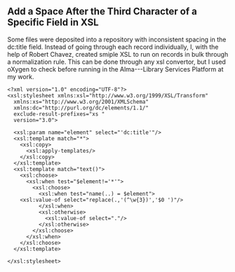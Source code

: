 ## Add a Space After the Third Character of a Specific Field in XSL

Some files were deposited into a repository with inconsistent spacing in the dc:title field. Instead of going through each record individually, I, with the help of Robert Chavez, created smiple XSL to run on records in bulk through a normalization rule. This can be done through any xsl convertor, but I used oXygen to check before running in the Alma---Library Services Platform at my work.

```
<?xml version="1.0" encoding="UTF-8"?>
<xsl:stylesheet xmlns:xsl="http://www.w3.org/1999/XSL/Transform"
  xmlns:xs="http://www.w3.org/2001/XMLSchema"
  xmlns:dc="http://purl.org/dc/elements/1.1/"
  exclude-result-prefixes="xs "
  version="3.0">
  
  <xsl:param name="element" select="'dc:title'"/>
  <xsl:template match="*">
    <xsl:copy>
      <xsl:apply-templates/>
    </xsl:copy>
  </xsl:template>  
  <xsl:template match="text()">
    <xsl:choose>
      <xsl:when test="$element!='*'">
        <xsl:choose>
          <xsl:when test="name(..) = $element">
    <xsl:value-of select="replace(.,'(^\w{3})','$0 ')"/>
          </xsl:when>
          <xsl:otherwise>
            <xsl:value-of select="."/>
          </xsl:otherwise>
        </xsl:choose>
      </xsl:when>
    </xsl:choose>
  </xsl:template>
  
</xsl:stylesheet>
```